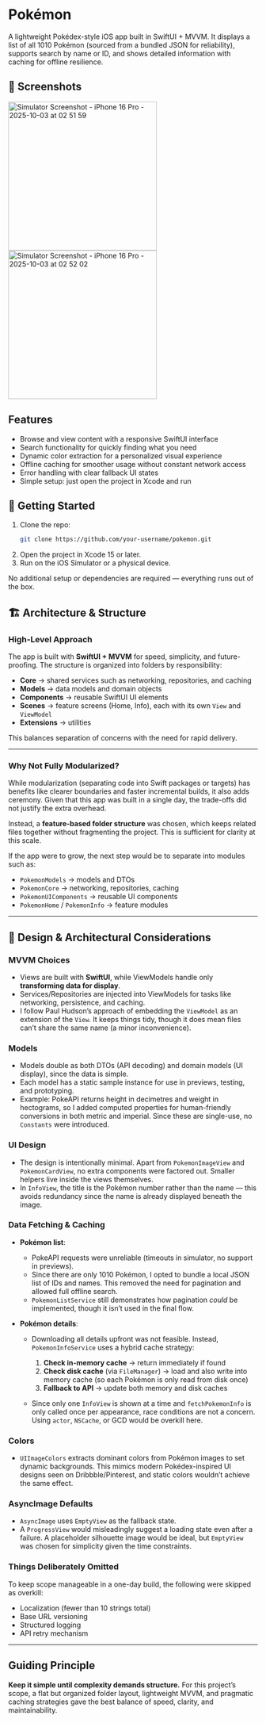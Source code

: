 # Pokémon

A lightweight Pokédex-style iOS app built in SwiftUI + MVVM.
It displays a list of all 1010 Pokémon (sourced from a bundled JSON for reliability), supports search by name or ID, and shows detailed information with caching for offline resilience.

## 📸 Screenshots
<img width="300" alt="Simulator Screenshot - iPhone 16 Pro - 2025-10-03 at 02 51 59" src="https://github.com/user-attachments/assets/bf65f98a-9308-40b4-a9ca-930d0ebe8220" />
<img width="300" alt="Simulator Screenshot - iPhone 16 Pro - 2025-10-03 at 02 52 02" src="https://github.com/user-attachments/assets/1bc2963e-504d-474d-93f5-0f039b6e3248" />

## Features

- Browse and view content with a responsive SwiftUI interface  
- Search functionality for quickly finding what you need  
- Dynamic color extraction for a personalized visual experience  
- Offline caching for smoother usage without constant network access  
- Error handling with clear fallback UI states  
- Simple setup: just open the project in Xcode and run

## 🚀 Getting Started

1. Clone the repo:  
   ```bash
   git clone https://github.com/your-username/pokemon.git
   ```
2. Open the project in Xcode 15 or later.
3. Run on the iOS Simulator or a physical device.

No additional setup or dependencies are required — everything runs out of the box.

## 🏗️ Architecture & Structure

### High-Level Approach

The app is built with **SwiftUI + MVVM** for speed, simplicity, and future-proofing. The structure is organized into folders by responsibility:

* **Core** → shared services such as networking, repositories, and caching
* **Models** → data models and domain objects
* **Components** → reusable SwiftUI UI elements
* **Scenes** → feature screens (Home, Info), each with its own `View` and `ViewModel`
* **Extensions** → utilities

This balances separation of concerns with the need for rapid delivery.

---

### Why Not Fully Modularized?

While modularization (separating code into Swift packages or targets) has benefits like clearer boundaries and faster incremental builds, it also adds ceremony.
Given that this app was built in a single day, the trade-offs did not justify the extra overhead.

Instead, a **feature-based folder structure** was chosen, which keeps related files together without fragmenting the project. This is sufficient for clarity at this scale.

If the app were to grow, the next step would be to separate into modules such as:

* `PokemonModels` → models and DTOs
* `PokemonCore` → networking, repositories, caching
* `PokemonUIComponents` → reusable UI components
* `PokemonHome` / `PokemonInfo` → feature modules

---

## 🎨 Design & Architectural Considerations

### MVVM Choices

* Views are built with **SwiftUI**, while ViewModels handle only **transforming data for display**.
* Services/Repositories are injected into ViewModels for tasks like networking, persistence, and caching.
* I follow Paul Hudson’s approach of embedding the `ViewModel` as an extension of the `View`. It keeps things tidy, though it does mean files can’t share the same name (a minor inconvenience).

### Models

* Models double as both DTOs (API decoding) and domain models (UI display), since the data is simple.
* Each model has a static sample instance for use in previews, testing, and prototyping.
* Example: PokeAPI returns height in decimetres and weight in hectograms, so I added computed properties for human-friendly conversions in both metric and imperial. Since these are single-use, no `Constants` were introduced.

### UI Design

* The design is intentionally minimal. Apart from `PokemonImageView` and `PokemonCardView`, no extra components were factored out. Smaller helpers live inside the views themselves.
* In `InfoView`, the title is the Pokémon number rather than the name — this avoids redundancy since the name is already displayed beneath the image.

### Data Fetching & Caching

* **Pokémon list**:

  * PokeAPI requests were unreliable (timeouts in simulator, no support in previews).
  * Since there are only 1010 Pokémon, I opted to bundle a local JSON list of IDs and names. This removed the need for pagination and allowed full offline search.
  * `PokemonListService` still demonstrates how pagination *could* be implemented, though it isn’t used in the final flow.

* **Pokémon details**:

  * Downloading all details upfront was not feasible. Instead, `PokemonInfoService` uses a hybrid cache strategy:

    1. **Check in-memory cache** → return immediately if found
    2. **Check disk cache** (via `FileManager`) → load and also write into memory cache (so each Pokémon is only read from disk once)
    3. **Fallback to API** → update both memory and disk caches

  * Since only one `InfoView` is shown at a time and `fetchPokemonInfo` is only called once per appearance, race conditions are not a concern. Using `actor`, `NSCache`, or GCD would be overkill here.

### Colors

* `UIImageColors` extracts dominant colors from Pokémon images to set dynamic backgrounds. This mimics modern Pokédex-inspired UI designs seen on Dribbble/Pinterest, and static colors wouldn’t achieve the same effect.

### AsyncImage Defaults

* `AsyncImage` uses `EmptyView` as the fallback state.
* A `ProgressView` would misleadingly suggest a loading state even after a failure. A placeholder silhouette image would be ideal, but `EmptyView` was chosen for simplicity given the time constraints.

### Things Deliberately Omitted

To keep scope manageable in a one-day build, the following were skipped as overkill:

* Localization (fewer than 10 strings total)
* Base URL versioning
* Structured logging
* API retry mechanism

---

## Guiding Principle

**Keep it simple until complexity demands structure.**
For this project’s scope, a flat but organized folder layout, lightweight MVVM, and pragmatic caching strategies gave the best balance of speed, clarity, and maintainability.
